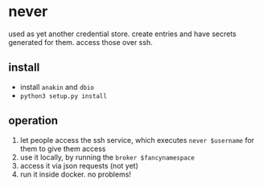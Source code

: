 # never

used as yet another credential store. create entries and have secrets generated for them. access those over ssh.

## install
- install `anakin` and `dbio`
- `python3 setup.py install`

## operation
1. let people access the ssh service, which executes `never $username` for them to give them access 
2. use it locally, by running the `broker $fancynamespace`
3. access it via json requests (not yet)
4. run it inside docker. no problems!


